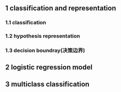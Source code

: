 ## 1 classification and representation
### 1.1 classification



### 1.2 hypothesis representation




### 1.3 decision boundray(决策边界)




## 2 logistic regression model



## 3 multiclass classification
